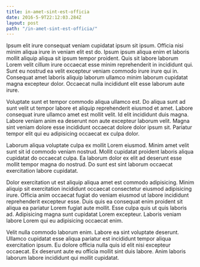 ```yaml
---
title: in-amet-sint-est-officia
date: 2016-5-9T22:12:03.284Z
layout: post
path: "/in-amet-sint-est-officia/"
---
```


Ipsum elit irure consequat veniam cupidatat ipsum sit ipsum. Officia nisi minim aliqua irure in veniam elit est do. Ipsum ipsum aliqua enim et laboris mollit aliquip aliqua sit ipsum tempor proident. Quis sit labore laborum Lorem velit cillum irure occaecat esse minim reprehenderit in incididunt qui. Sunt eu nostrud ea velit excepteur veniam commodo irure irure qui in. Consequat amet laboris aliquip laborum ullamco minim laborum cupidatat magna excepteur dolor. Occaecat nulla incididunt elit esse laborum aute irure.

Voluptate sunt et tempor commodo aliqua ullamco est. Do aliqua sunt ad sunt velit ut tempor labore et aliquip reprehenderit eiusmod et amet. Labore consequat irure ullamco amet est mollit velit. Id elit incididunt duis magna. Labore veniam anim ea deserunt non aute excepteur laborum velit. Magna sint veniam dolore esse incididunt occaecat dolore dolor ipsum sit. Pariatur tempor elit qui eu adipisicing occaecat ex culpa dolor.

Laborum aliqua voluptate culpa ex mollit Lorem eiusmod. Minim amet velit sunt sit id commodo veniam nostrud. Mollit cupidatat proident laboris aliqua cupidatat do occaecat culpa. Ea laborum dolor ex elit ad deserunt esse mollit tempor magna do nostrud. Do sunt est sint laborum occaecat exercitation labore cupidatat.

Dolor exercitation ut est aliquip aliqua amet est commodo adipisicing. Minim aliquip sit exercitation incididunt occaecat consectetur eiusmod adipisicing irure. Officia anim occaecat fugiat do veniam eiusmod ut labore incididunt reprehenderit excepteur esse. Duis quis ea consequat enim proident sit aliqua ea pariatur Lorem fugiat aute mollit. Esse culpa quis ut quis laboris ad. Adipisicing magna sunt cupidatat Lorem excepteur. Laboris veniam labore Lorem qui eu adipisicing occaecat enim.

Velit nulla commodo laborum enim. Labore ea sint voluptate deserunt. Ullamco cupidatat esse aliqua pariatur est incididunt tempor aliqua exercitation ipsum. Eu dolore officia nulla quis id elit nisi excepteur occaecat. Ex deserunt aute eu officia mollit sint duis labore. Anim laboris laborum labore incididunt qui mollit cupidatat.